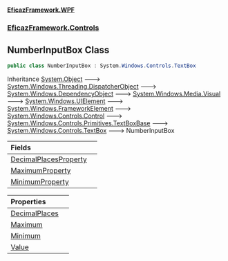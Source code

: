 #### [EficazFramework.WPF](EficazFrameworkWPF.md 'EficazFramework WPF')
### [EficazFramework.Controls](EficazFrameworkWPF.md#EficazFramework.Controls 'EficazFramework.Controls')

## NumberInputBox Class

```csharp
public class NumberInputBox : System.Windows.Controls.TextBox
```

Inheritance [System.Object](https://docs.microsoft.com/en-us/dotnet/api/System.Object 'System.Object') &#129106; [System.Windows.Threading.DispatcherObject](https://docs.microsoft.com/en-us/dotnet/api/System.Windows.Threading.DispatcherObject 'System.Windows.Threading.DispatcherObject') &#129106; [System.Windows.DependencyObject](https://docs.microsoft.com/en-us/dotnet/api/System.Windows.DependencyObject 'System.Windows.DependencyObject') &#129106; [System.Windows.Media.Visual](https://docs.microsoft.com/en-us/dotnet/api/System.Windows.Media.Visual 'System.Windows.Media.Visual') &#129106; [System.Windows.UIElement](https://docs.microsoft.com/en-us/dotnet/api/System.Windows.UIElement 'System.Windows.UIElement') &#129106; [System.Windows.FrameworkElement](https://docs.microsoft.com/en-us/dotnet/api/System.Windows.FrameworkElement 'System.Windows.FrameworkElement') &#129106; [System.Windows.Controls.Control](https://docs.microsoft.com/en-us/dotnet/api/System.Windows.Controls.Control 'System.Windows.Controls.Control') &#129106; [System.Windows.Controls.Primitives.TextBoxBase](https://docs.microsoft.com/en-us/dotnet/api/System.Windows.Controls.Primitives.TextBoxBase 'System.Windows.Controls.Primitives.TextBoxBase') &#129106; [System.Windows.Controls.TextBox](https://docs.microsoft.com/en-us/dotnet/api/System.Windows.Controls.TextBox 'System.Windows.Controls.TextBox') &#129106; NumberInputBox

| Fields | |
| :--- | :--- |
| [DecimalPlacesProperty](EficazFramework.Controls/NumberInputBox/DecimalPlacesProperty.md 'EficazFramework.Controls.NumberInputBox.DecimalPlacesProperty') | |
| [MaximumProperty](EficazFramework.Controls/NumberInputBox/MaximumProperty.md 'EficazFramework.Controls.NumberInputBox.MaximumProperty') | |
| [MinimumProperty](EficazFramework.Controls/NumberInputBox/MinimumProperty.md 'EficazFramework.Controls.NumberInputBox.MinimumProperty') | |

| Properties | |
| :--- | :--- |
| [DecimalPlaces](EficazFramework.Controls/NumberInputBox/DecimalPlaces.md 'EficazFramework.Controls.NumberInputBox.DecimalPlaces') | |
| [Maximum](EficazFramework.Controls/NumberInputBox/Maximum.md 'EficazFramework.Controls.NumberInputBox.Maximum') | |
| [Minimum](EficazFramework.Controls/NumberInputBox/Minimum.md 'EficazFramework.Controls.NumberInputBox.Minimum') | |
| [Value](EficazFramework.Controls/NumberInputBox/Value.md 'EficazFramework.Controls.NumberInputBox.Value') | |
